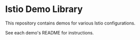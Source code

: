 # Istio Demo Library

This repository contains demos for various Istio configurations.

See each demo's README for instructions.
